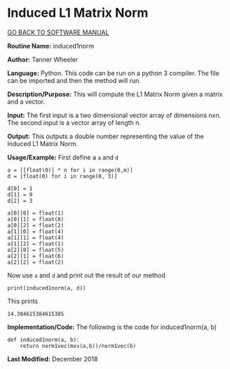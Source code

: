 # Induced L1 Matrix Norm

[GO BACK TO SOFTWARE MANUAL](https://tannerwheeler.github.io/math4610/softwareManual/softwareManual)

**Routine Name:** induced1norm

**Author:** Tanner Wheeler

**Language:** Python. This code can be run on a python 3 compiler. The file can be imported and then the method will run.

**Description/Purpose:** This will compute the L1 Matrix Norm given a matrix and a vector.

**Input:** The first input is a two dimensional vector array of dimensions nxn.  The second input is a vector array of length n.

**Output:** This outputs a double number representing the value of the Induced L1 Matrix Norm.

**Usage/Example:**
First define a `a` and `d`
```
a = [[float(0)] * n for i in range(0,m)]
d = [float(0) for i in range(0, 3)]

d[0] = 1
d[1] = 9
d[2] = 3

a[0][0] = float(1)
a[0][1] = float(8)
a[0][2] = float(2)
a[1][0] = float(4)
a[1][1] = float(4)
a[1][2] = float(1)
a[2][0] = float(5)
a[2][1] = float(6)
a[2][2] = float(2)
```
Now use `a` and `d` and print out the result of our method
```
print(induced1norm(a, d))
```
This prints
```
14.384615384615385
```


**Implementation/Code:** The following is the code for induced1norm(a, b)
```
def induced1norm(a, b):
    return norm1vec(mxv(a,b))/norm1vec(b)
```

**Last Modified:** December 2018

